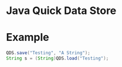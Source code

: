 # Java Quick Data Store


# Example
```java
QDS.save("Testing", "A String");
String s = (String)QDS.load("Testing");
```

